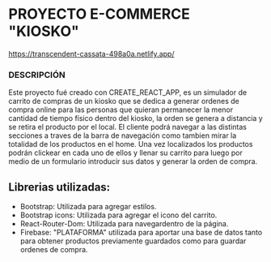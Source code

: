 # PROYECTO E-COMMERCE "KIOSKO" 
https://transcendent-cassata-498a0a.netlify.app/
### DESCRIPCIÓN
  Este proyecto fué creado con CREATE_REACT_APP, es un simulador de carrito de compras de un kiosko que se dedica a generar ordenes de compra online para las personas que quieran permanecer la menor cantidad de tiempo físico dentro del kiosko, la orden se genera a distancia y se retira el producto por el local. 
El cliente podrá navegar a las distintas secciones a traves de la barra de navegación como tambien mirar la totalidad de los productos en el home. Una vez localizados los productos podrán clickear en cada uno de ellos y llenar su carrito para luego por medio de un formulario introducir sus datos y generar la orden de compra. 
 
## Librerias utilizadas:

* Bootstrap: Utilizada para agregar estilos.
* Bootstrap icons: Utilizada para agregar el icono del carrito.
* React-Router-Dom: Utilizada para navegardentro de la página.
* Firebase: "PLATAFORMA" utilizada para aportar una base de datos tanto para obtener productos previamente guardados como para guardar ordenes de compra. 
